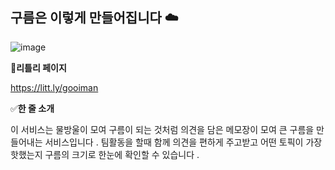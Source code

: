 ## 구름은 이렇게 만들어집니다 ☁️

![image](https://github.com/user-attachments/assets/82c08caa-7dbb-47d1-8312-175fb40ff28a)


🔗**리틀리 페이지**

https://litt.ly/gooiman


✅**한 줄 소개**

이 서비스는 물방울이 모여 구름이 되는 것처럼 의견을 담은 메모장이 모여 큰 구름을 만들어내는 서비스입니다 . 팀활동을 할때 함께 의견을 편하게 주고받고 어떤 토픽이 가장 핫했는지 구름의 크기로 한눈에 확인할 수 있습니다 .  
<!--

**Here are some ideas to get you started:**

🙋‍♀️ A short introduction - what is your organization all about?
🌈 Contribution guidelines - how can the community get involved?
👩‍💻 Useful resources - where can the community find your docs? Is there anything else the community should know?
🍿 Fun facts - what does your team eat for breakfast?
🧙 Remember, you can do mighty things with the power of [Markdown](https://docs.github.com/github/writing-on-github/getting-started-with-writing-and-formatting-on-github/basic-writing-and-formatting-syntax)
-->
